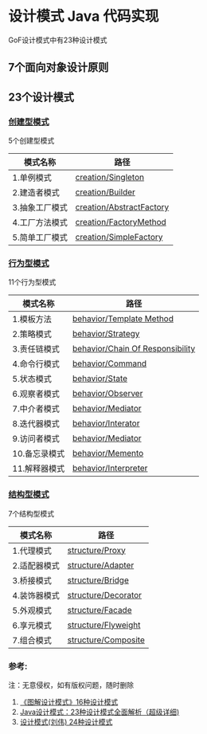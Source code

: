 # 设计模式 Java 代码实现

GoF设计模式中有23种设计模式
## 7个面向对象设计原则


## 23个设计模式

### [创建型模式](src/com/design/pattern/creation/creational-pattern.md)
5个创建型模式

| 模式名称   | 路径                                                         |
| ---------- | ------------------------------------------------------------ |
|1.单例模式   | [creation/Singleton](src/com/design/pattern/creation/singleton/singleton.md) |
|2.建造者模式 | [creation/Builder](src/com/design/pattern/creation/build/MyBuilder.java)  |
|3.抽象工厂模式 | [creation/AbstractFactory](src/com/design/pattern/creation/factory/AbstractFactory.java) |
|4.工厂方法模式 | [creation/FactoryMethod](src/com/design/pattern/creation/factory/FactoryMethod.java) |
|5.简单工厂模式 | [creation/SimpleFactory](src/com/design/pattern/creation/factory/SimpleFactory.java) |



### [行为型模式](src/com/design/pattern/behavior/behavior-pattern.md)
11个行为型模式

| 模式名称   | 路径                                                         |
| ---------- | ------------------------------------------------------------ |
|1.模板方法 |[behavior/Template Method](src/com/design/pattern/behavior/tempmethod/TemplateMethodTest.java)|
|2.策略模式 |[behavior/Strategy](src/com/design/pattern/behavior/strategy/StrategyTest.java)|
|3.责任链模式|[behavior/Chain Of Responsibility](src/com/design/pattern/behavior/chainofresponsibility/ChainOfResponsibilityTest.java)|
|4.命令行模式|[behavior/Command](src/com/design/pattern/behavior/command/CommandTest.java)|
|5.状态模式|[behavior/State](src/com/design/pattern/behavior/state/StateTest.java)|
|6.观察者模式|[behavior/Observer](src/com/design/pattern/behavior/observer/ObserverTest.java)|
|7.中介者模式|[behavior/Mediator](src/com/design/pattern/behavior/mediator/MediatorTest.java)|
|8.迭代器模式|[behavior/Interator](src/com/design/pattern/behavior/interator/IteratorTest.java)|
|9.访问者模式|[behavior/Mediator](src/com/design/pattern/behavior/mediator/MediatorTest.java)|
|10.备忘录模式|[behavior/Memento](src/com/design/pattern/behavior/memento/MementoTest.java)|
|11.解释器模式|[behavior/Interpreter](src/com/design/pattern/behavior/interpreter/InterpreterTest.java)|

### [结构型模式](src/com/design/pattern/structure/structure-pattern.md)
7个结构型模式

| 模式名称   | 路径                                                         |
| ---------- | ------------------------------------------------------------ |
|1.代理模式| [structure/Proxy](src/com/design/pattern/structure/proxy/ProxyTest.java)|
|2.适配器模式| [structure/Adapter](src/com/design/pattern/structure/adapter/AdapterTest.java)|
|3.桥接模式 |[structure/Bridge](src/com/design/pattern/structure/bridge/BridgeTest.java)|
|4.装饰器模式 | [structure/Decorator](src/com/design/pattern/structure/decorator/DecoratorTest.java)|
|5.外观模式 | [structure/Facade](src/com/design/pattern/structure/facade/FacadeTest.java)|
|6.享元模式 | [structure/Flyweight](src/com/design/pattern/structure/flyweight/FlyWeightTest.java)|
|7.组合模式  |  [structure/Composite](src/com/design/pattern/structure/composite/CompositeTest.java)|

### 参考:
注：无意侵权，如有版权问题，随时删除
1. [《图解设计模式》16种设计模式](https://design-patterns.readthedocs.io/zh_CN/latest/)
2. [Java设计模式：23种设计模式全面解析（超级详细) ](http://c.biancheng.net/design_pattern/)
3. [设计模式(刘伟) 24种设计模式](https://gof.quanke.name/)

